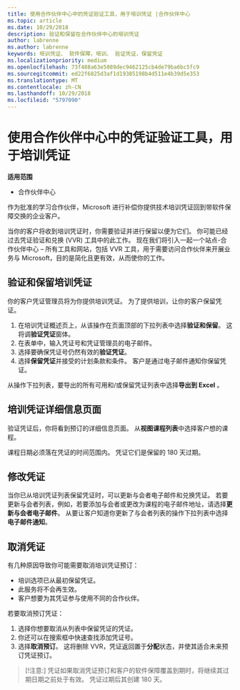 ```yaml
---
title: 使用合作伙伴中心中的凭证验证工具，用于培训凭证 |合作伙伴中心
ms.topic: article
ms.date: 10/29/2018
description: 验证和保留在合作伙伴中心的培训凭证
author: labrenne
ms.author: labrenne
keywords: 培训凭证、 软件保障，培训、 验证凭证，保留凭证
ms.localizationpriority: medium
ms.openlocfilehash: 73f488a63e5089dec9462125cb4de79ba6bc5fc9
ms.sourcegitcommit: ed22f6825d3af1d19385198b4d511e4b39d5e353
ms.translationtype: MT
ms.contentlocale: zh-CN
ms.lasthandoff: 10/29/2018
ms.locfileid: "5797090"
---
```

# <a name="use-the-voucher-validation-tool-in-partner-center-for-training-vouchers"></a>使用合作伙伴中心中的凭证验证工具，用于培训凭证

**适用范围**

- 合作伙伴中心

作为批准的学习合作伙伴，Microsoft 进行补偿你提供技术培训凭证回到带软件保障交换的企业客户。 

当你的客户将收到培训凭证时，你需要验证并进行保留以便为它们。 你可能已经过去凭证验证和兑换 (VVR) 工具中的此工作。 现在我们将引入一起一个站点-合作伙伴中心 – 所有工具和网站，包括 VVR 工具，用于需要访问合作伙伴来开展业务与 Microsoft，目的是简化且更有效，从而使你的工作。

## <a name="validate-and-reserve-a-training-voucher"></a>验证和保留培训凭证

你的客户凭证管理员将为你提供培训凭证。 为了提供培训，让你的客户保留凭证。

1.  在培训凭证概述页上，从该操作在页面顶部的下拉列表中选择**验证和保留**。 这将调**验证凭证**窗体。
2.  在表单中，输入凭证号和凭证管理员的电子邮件。
3.  选择要确保凭证号仍然有效的**验证凭证**。 
4.  选择**保留凭证**并接受的计划条款和条件。 客户是通过电子邮件通知你保留凭证。

从操作下拉列表，要导出的所有可用和/或保留凭证列表中选择**导出到 Excel** 。

## <a name="training-voucher-details-page"></a>培训凭证详细信息页面

验证凭证后，你将看到预订的详细信息页面。 从**视图课程列表**中选择客户想的课程。 

课程日期必须落在凭证的时间范围内。 凭证它们是保留的 180 天过期。

## <a name="modify-a-voucher"></a>修改凭证

当你已从培训凭证列表保留凭证时，可以更新与会者电子邮件和兑换凭证。 若要更新与会者列表，例如，若要添加与会者或更改为课程的电子邮件地址，请选择**更新与会者电子邮件**。 从要让客户知道你更新了与会者列表的操作下拉列表中选择**电子邮件通知**。 

## <a name="cancel-a-voucher"></a>取消凭证 

有几种原因导致你可能需要取消培训凭证预订： 
- 培训选项已从最初保留凭证。
- 此服务将不会再生效。
- 客户想要为其凭证参与使用不同的合作伙伴。

若要取消预订凭证：

1.  选择你想要取消从列表中保留凭证的凭证。
2.  你还可以在搜索框中快速查找添加凭证号。
3.  选择**取消预订**。 这将删除 VVR，凭证返回置于**分配**状态，并使其适合未来预订凭证预订。

>[!注意:] 凭证如果取消凭证预订和客户的软件保障覆盖到期时，将继续其过期日期之前处于有效。 凭证过期后其创建 180 天。


